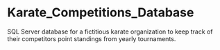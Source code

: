 # Karate_Competitions_Database
SQL Server database for a fictitious karate organization to keep track of their competitors point standings from yearly tournaments. 
